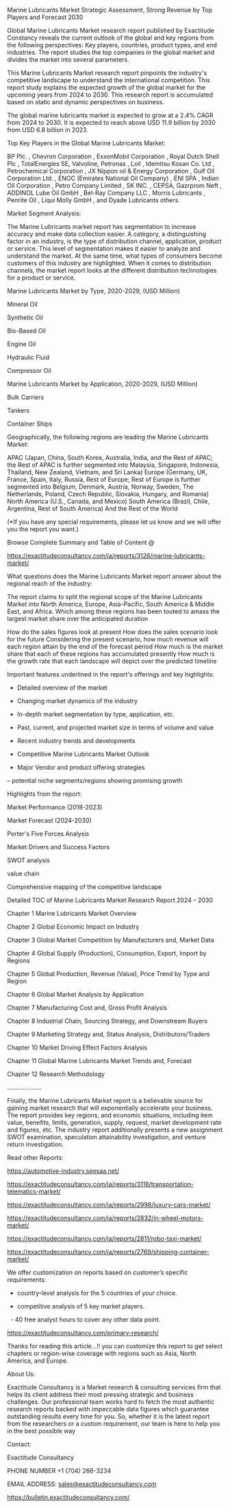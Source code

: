 Marine Lubricants Market Strategic Assessment, Strong Revenue by Top Players and Forecast 2030

Global Marine Lubricants Market research report published by Exactitude Constancy reveals the current outlook of the global and key regions from the following perspectives: Key players, countries, product types, and end industries. The report studies the top companies in the global market and divides the market into several parameters.

This Marine Lubricants Market research report pinpoints the industry's competitive landscape to understand the international competition. This report study explains the expected growth of the global market for the upcoming years from 2024 to 2030. This research report is accumulated based on static and dynamic perspectives on business.

The global marine lubricants market is expected to grow at a 2.4% CAGR from 2024 to 2030. It is expected to reach above USD 11.9 billion by 2030 from USD 6.8 billion in 2023.

Top Key Players in the Global Marine Lubricants Market:

BP Plc. , Chevron Corporation , ExxonMobil Corporation , Royal Dutch Shell Plc , TotalEnergies SE, Valvoline, Petronas , Loil , Idemitsu Kosan Co. Ltd ,  Petrochemical Corporation , JX Nippon oil & Energy Corporation , Gulf Oil Corporation Ltd. , ENOC (Emirates National Oil Company) , ENI SPA , Indian Oil Corporation , Petro Company Limited , SK INC. , CEPSA, Gazrprom Neft , ADDINOL Lube Oil GmbH , Bel-Ray Company LLC , Morris Lubricants , Penrite Oil , Liqui Molly GmbH , and Dyade Lubricants others.

Market Segment Analysis:

The Marine Lubricants market report has segmentation to increase accuracy and make data collection easier. A category, a distinguishing factor in an industry, is the type of distribution channel, application, product or service. This level of segmentation makes it easier to analyze and understand the market. At the same time, what types of consumers become customers of this industry are highlighted. When it comes to distribution channels, the market report looks at the different distribution technologies for a product or service.

Marine Lubricants Market by Type, 2020-2029, (USD Million)

Mineral Oil

Synthetic Oil

Bio-Based Oil

Engine Oil

Hydraulic Fluid

Compressor Oil

Marine Lubricants Market by Application, 2020-2029, (USD Million)

Bulk Carriers

Tankers

Container Ships

Geographically, the following regions are leading the Marine Lubricants Market:

APAC (Japan, China, South Korea, Australia, India, and the Rest of APAC; the Rest of APAC is further segmented into Malaysia, Singapore, Indonesia, Thailand, New Zealand, Vietnam, and Sri Lanka)
Europe (Germany, UK, France, Spain, Italy, Russia, Rest of Europe; Rest of Europe is further segmented into Belgium, Denmark, Austria, Norway, Sweden, The Netherlands, Poland, Czech Republic, Slovakia, Hungary, and Romania)
North America (U.S., Canada, and Mexico)
South America (Brazil, Chile, Argentina, Rest of South America)
And the Rest of the World

(*If you have any special requirements, please let us know and we will offer you the report you want.)

Browse Complete Summary and Table of Content @

https://exactitudeconsultancy.com/ja/reports/3126/marine-lubricants-market/

What questions does the Marine Lubricants Market report answer about the regional reach of the industry:

The report claims to split the regional scope of the Marine Lubricants Market into North America, Europe, Asia-Pacific, South America & Middle East, and Africa. Which among these regions has been touted to amass the largest market share over the anticipated duration

How do the sales figures look at present How does the sales scenario look for the future
Considering the present scenario, how much revenue will each region attain by the end of the forecast period
How much is the market share that each of these regions has accumulated presently
How much is the growth rate that each landscape will depict over the predicted timeline

Important features underlined in the report's offerings and key highlights:

- Detailed overview of the market

- Changing market dynamics of the industry

- In-depth market segmentation by type, application, etc.

- Past, current, and projected market size in terms of volume and value

- Recent industry trends and developments

- Competitive Marine Lubricants Market Outlook

- Major Vendor and product offering strategies

– potential niche segments/regions showing promising growth

Highlights from the report:

Market Performance (2018-2023)

Market Forecast (2024-2030)

Porter's Five Forces Analysis

Market Drivers and Success Factors

SWOT analysis

value chain

Comprehensive mapping of the competitive landscape

Detailed TOC of Marine Lubricants Market Research Report 2024 – 2030

Chapter 1 Marine Lubricants Market Overview

Chapter 2 Global Economic Impact on Industry

Chapter 3 Global Market Competition by Manufacturers and, Market Data

Chapter 4 Global Supply (Production), Consumption, Export, Import by Regions

Chapter 5 Global Production, Revenue (Value), Price Trend by Type and Region

Chapter 6 Global Market Analysis by Application

Chapter 7 Manufacturing Cost and, Gross Profit Analysis

Chapter 8 Industrial Chain, Sourcing Strategy, and Downstream Buyers

Chapter 9 Marketing Strategy and, Status Analysis, Distributors/Traders

Chapter 10 Market Driving Effect Factors Analysis

Chapter 11 Global Marine Lubricants Market Trends and, Forecast

Chapter 12 Research Methodology

………………..

Finally, the Marine Lubricants Market report is a believable source for gaining market research that will exponentially accelerate your business. The report provides key regions, and economic situations, including item value, benefits, limits, generation, supply, request, market development rate and figures, etc. The industry report additionally presents a new assignment SWOT examination, speculation attainability investigation, and venture return investigation.

Read other Reports:

https://automotive-industry.seesaa.net/

https://exactitudeconsultancy.com/ja/reports/3118/transportation-telematics-market/

https://exactitudeconsultancy.com/ja/reports/2998/luxury-cars-market/

https://exactitudeconsultancy.com/ja/reports/2832/in-wheel-motors-market/

https://exactitudeconsultancy.com/ja/reports/2811/robo-taxi-market/

https://exactitudeconsultancy.com/ja/reports/2769/shipping-container-market/

We offer customization on reports based on customer’s specific requirements:

- country-level analysis for the 5 countries of your choice.

- competitive analysis of 5 key market players.

  - 40 free analyst hours to cover any other data point.

https://exactitudeconsultancy.com/primary-research/

Thanks for reading this article...!! you can customize this report to get select chapters or region-wise coverage with regions such as Asia, North America, and Europe.

About Us:

Exactitude Consultancy is a Market research & consulting services firm that helps its client address their most pressing strategic and business challenges. Our professional team works hard to fetch the most authentic research reports backed with impeccable data figures which guarantee outstanding results every time for you. So, whether it is the latest report from the researchers or a custom requirement, our team is here to help you in the best possible way

Contact:

Exactitude Consultancy

PHONE NUMBER +1 (704) 266-3234

EMAIL ADDRESS: sales@exactitudeconsultancy.com

https://bulletin.exactitudeconsultancy.com/
